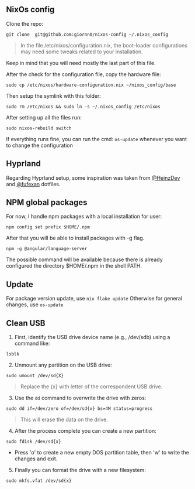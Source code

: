 ## NixOs config

Clone the repo:

```
git clone  git@github.com:giornn0/nixos-config ~/.nixos_config
```

> In the file /etc/nixos/configuration.nix, the boot-loader configurations
> may need some tweaks related to your installation.

Keep in mind that you will need mostly the last part of this file.

After the check for the configuration file, copy the hardware file:

```
sudo cp /etc/nixos/hardware-configuration.nix ~/nixos_config/base
```

Then setup the symlink with this folder:

```
sudo rm /etc/nixos && sudo ln -s ~/.nixos_config /etc/nixos
```

After setting up all the files run:

```
sudo nixos-rebuild switch
```

If everything runs fine, you can run the cmd: `os-update` whenever you want to change the configuration

## Hyprland

Regarding Hyprland setup, some inspiration was taken from [@HeinzDev](https://github.com/HeinzDev/Hyprland-dotfiles) and [@fufexan](https://github.com/fufexan/dotfiles/tree/main/home) dotfiles.

## NPM global packages

For now, I handle npm packages with a local installation for user:

```
npm config set prefix $HOME/.npm
```

After that you will be able to install packages with -g flag.

```
npm -g @angular/language-server
```

The possible command will be available because there is already configured the directory
$HOME/.npm in the shell PATH.

## Update

For package version update, use `nix flake update`
Otherwise for general changes, use `os-update`

## Clean USB

1. First, identify the USB drive device name (e.g., /dev/sdb) using a command like:

```
lsblk
```

2. Unmount any partition on the USB drive:

```
sudo umount /dev/sd{X}
```

> Replace the {x} with letter of the correspondent USB drive.

3. Use the `dd` command to overwrite the drive with zeros:

```
sudo dd if=/dev/zero of=/dev/sd{x} bs=4M status=progress
```

> This will erase the data on the drive.

4. After the process complete you can create a new partition:

```
sudo fdisk /dev/sd{x}
```

- Press 'o' to create a new empty DOS partition table, then 'w' to write the changes and exit.

5. Finally you can format the drive with a new filesystem:

```
sudo mkfs.vfat /dev/sd{x}
```
